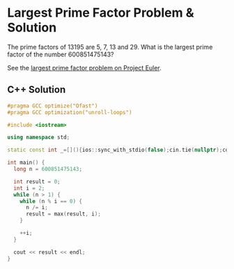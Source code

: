 # Largest Prime Factor Problem & Solution

The prime factors of 13195 are 5, 7, 13 and 29.
What is the largest prime factor of the number 600851475143?

See the [largest prime factor problem on Project Euler](https://projecteuler.net/problem=3).

## C++ Solution

```cpp
#pragma GCC optimize("Ofast")
#pragma GCC optimization("unroll-loops")

#include <iostream>

using namespace std;

static const int _=[](){ios::sync_with_stdio(false);cin.tie(nullptr);cout.tie(nullptr);return 0;}();

int main() {
  long n = 600851475143;

  int result = 0;
  int i = 2;
  while (n > 1) {
    while (n % i == 0) {
      n /= i;
      result = max(result, i);
    }

    ++i;
  }

  cout << result << endl;
}
```

